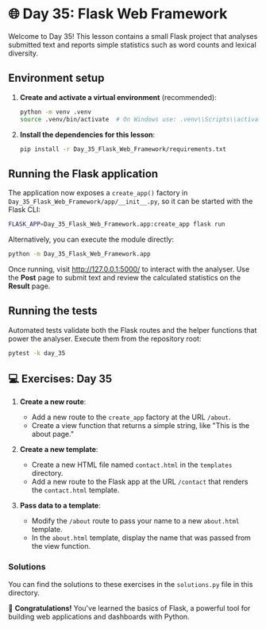 # 🌐 Day 35: Flask Web Framework

Welcome to Day 35! This lesson contains a small Flask project that analyses submitted text and reports simple statistics such as word counts and lexical diversity.

## Environment setup

1. **Create and activate a virtual environment** (recommended):
   ```bash
   python -m venv .venv
   source .venv/bin/activate  # On Windows use: .venv\\Scripts\\activate
   ```
2. **Install the dependencies for this lesson**:
   ```bash
   pip install -r Day_35_Flask_Web_Framework/requirements.txt
   ```

## Running the Flask application

The application now exposes a `create_app()` factory in `Day_35_Flask_Web_Framework/app/__init__.py`, so it can be started with the Flask CLI:

```bash
FLASK_APP=Day_35_Flask_Web_Framework.app:create_app flask run
```

Alternatively, you can execute the module directly:

```bash
python -m Day_35_Flask_Web_Framework.app
```

Once running, visit <http://127.0.0.1:5000/> to interact with the analyser. Use the **Post** page to submit text and review the calculated statistics on the **Result** page.

## Running the tests

Automated tests validate both the Flask routes and the helper functions that power the analyser. Execute them from the repository root:

```bash
pytest -k day_35
```

## 💻 Exercises: Day 35

1. **Create a new route**:
    - Add a new route to the `create_app` factory at the URL `/about`.
    - Create a view function that returns a simple string, like "This is the about page."

2. **Create a new template**:
    - Create a new HTML file named `contact.html` in the `templates` directory.
    - Add a new route to the Flask app at the URL `/contact` that renders the `contact.html` template.

3. **Pass data to a template**:
    - Modify the `/about` route to pass your name to a new `about.html` template.
    - In the `about.html` template, display the name that was passed from the view function.

### Solutions

You can find the solutions to these exercises in the `solutions.py` file in this directory.

🎉 **Congratulations!** You've learned the basics of Flask, a powerful tool for building web applications and dashboards with Python.

